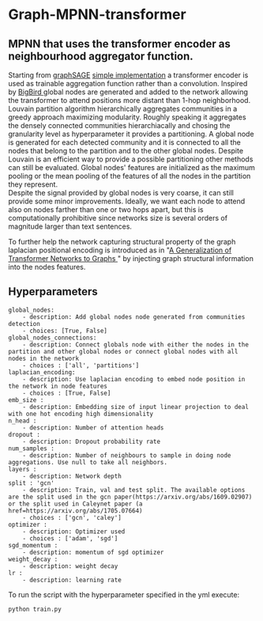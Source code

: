 # Graph-MPNN-transformer
## MPNN that uses the transformer encoder as neighbourhood aggregator function.

Starting from <a href=https://arxiv.org/abs/1706.02216>graphSAGE</a> <a href=https://github.com/williamleif/graphsage-simple>simple implementation</a> a transformer encoder is used as trainable aggregation function rather than a convolution.
Inspired by <a href="https://arxiv.org/pdf/2007.14062.pdf"> BigBird </a> global nodes are generated and added to the network allowing the transformer to attend positions more distant than 1-hop neighborhood.
Louvain partition algorithm hierarchically aggregates communities in a greedy approach maximizing modularity. Roughly speaking it aggregates the densely connected communities hierarchiacally and chosing the granularity level as hyperparameter it provides a partitioning. A global node is generated for each detected community and it is connected to all the nodes that belong to the partition and to the other global nodes.
Despite Louvain is an efficient way to provide a possible partitioning other methods can still be evaluated.
Global nodes' features are initialized as the maximum pooling or the mean pooling of the features of all the nodes in the partition they represent.  
Despite the signal provided by global nodes is very coarse, it can still provide some minor improvements. Ideally, we want each node to attend also on nodes farther than one or two hops apart, but this is computationally prohibitive since networks size is several orders of magnitude larger than text sentences.

To further help the network capturing structural property of the graph laplacian positional encoding is introduced as in "<a href=https://arxiv.org/abs/2012.09699>A Generalization of Transformer Networks to Graphs
</a>" by injecting graph structural information into the nodes features. 
## Hyperparameters
```
global_nodes:
    - description: Add global nodes node generated from communities detection
    - choices: [True, False]
global_nodes_connections:
    - description: Connect globals node with either the nodes in the partition and other global nodes or connect global nodes with all nodes in the network
    - choices : ['all', 'partitions']
laplacian_encoding:
    - description: Use laplacian encoding to embed node position in the network in node features
    - choices : [True, False]
emb_size :
    - description: Embedding size of input linear projection to deal with one hot encoding high dimensionality
n_head :
    - description: Number of attention heads
dropout :
    - description: Dropout probability rate
num_samples :
    - description: Number of neighbours to sample in doing node aggregations. Use null to take all neighbors.
layers :
    - description: Network depth
split : 'gcn'
    - description: Train, val and test split. The available options are the split used in the gcn paper(https://arxiv.org/abs/1609.02907) or the split used in Caleynet paper (a href=https://arxiv.org/abs/1705.07664)
    - choices : ['gcn', 'caley']
optimizer :
    - description: Optimizer used
    - choices : ['adam', 'sgd']
sgd_momentum :
    - description: momentum of sgd optimizer
weight_decay :
    - description: weight decay
lr :
    - description: learning rate
```

To run the script with the hyperparameter specified in the yml execute: 
```
python train.py
```
